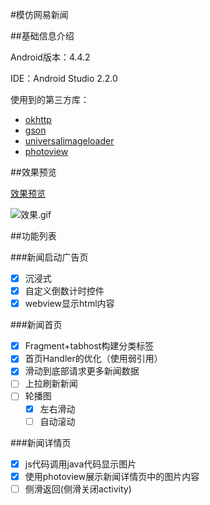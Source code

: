 #模仿网易新闻

##基础信息介绍

Android版本：4.4.2

IDE：Android Studio 2.2.0

使用到的第三方库：

* [okhttp](https://github.com/square/okhttp)
* [gson](https://github.com/google/gson)
* [universalimageloader](https://github.com/nostra13/Android-Universal-Image-Loader)
* [photoview](https://github.com/chrisbanes/PhotoView)

##效果预览

[效果预览](http://ofiamtjor.bkt.clouddn.com/Untitled.gif)

![效果.gif](http://ofiamtjor.bkt.clouddn.com/Untitled.gif)

##功能列表

###新闻启动广告页
- [x] 沉浸式
- [x] 自定义倒数计时控件
- [x] webview显示html内容  	

###新闻首页
- [x] Fragment+tabhost构建分类标签
- [x] 首页Handler的优化（使用弱引用）
- [x] 滑动到底部请求更多新闻数据
- [ ] 上拉刷新新闻
- [ ] 轮播图
	- [x] 左右滑动
	- [ ] 自动滚动 

###新闻详情页
- [x] js代码调用java代码显示图片
- [x] 使用photoview展示新闻详情页中的图片内容
- [ ] 侧滑返回(侧滑关闭activity)
